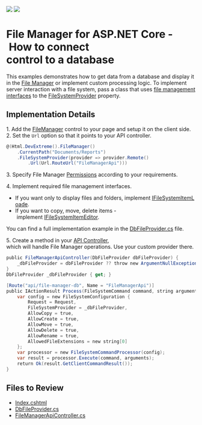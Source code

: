 <!-- default badges list -->
[![](https://img.shields.io/badge/Open_in_DevExpress_Support_Center-FF7200?style=flat-square&logo=DevExpress&logoColor=white)](https://supportcenter.devexpress.com/ticket/details/T828689)
[![](https://img.shields.io/badge/📖_How_to_use_DevExpress_Examples-e9f6fc?style=flat-square)](https://docs.devexpress.com/GeneralInformation/403183)
<!-- default badges end -->
# File Manager for ASP.NET Core - How to connect control to a database

This examples demonstrates how to get data from a database and display it in the [File Manager](https://docs.devexpress.com/AspNetCore/401320/devextreme-based-controls/controls/file-manager) or implement custom processing logic. To implement server interaction with a file system, pass a class that uses [file management interfaces](https://docs.devexpress.com/AspNetCore/401686/devextreme-based-controls/concepts/file-management#file-system-provider) to the [FileSystemProvider](https://docs.devexpress.com/AspNetCore/DevExtreme.AspNet.Mvc.FileManagement.FileSystemConfiguration.FileSystemProvider) property.

## Implementation Details

1. Add the [FileManager](https://docs.devexpress.com/AspNetCore/401320/devextreme-based-controls/controls/file-manager) control to your page and setup it on the client side.
2. Set the `Url` option so that it points to your API controller.

```cs 
@(Html.DevExtreme().FileManager()
    .CurrentPath("Documents/Reports")
    .FileSystemProvider(provider => provider.Remote()
        .Url(Url.RouteUrl("FileManagerApi")))

```

3. Specify File Manager [Permissions](https://docs.devexpress.com/AspNetCore/DevExtreme.AspNet.Mvc.Builders.FileManagerBuilder.Permissions(System.Action-DevExtreme.AspNet.Mvc.Builders.FileManagerPermissionsBuilder-)?p=netframework) according to your requirements.

4. Implement required file management interfaces.
* If you want only to display files and folders, implement [IFileSystemItemLoade](https://docs.devexpress.com/AspNetCore/DevExtreme.AspNet.Mvc.FileManagement.IFileSystemItemLoader). 
* If you want to copy, move, delete items - implement [IFileSystemItemEditor](https://docs.devexpress.com/AspNetCore/DevExtreme.AspNet.Mvc.FileManagement.IFileSystemItemEditor).

You can find a full implementation example in the [DbFileProvider.cs](CS/FileManagerDB/Models/DbFileProvider.cs) file.

5. Create a method in your [API Controller](CS/FileManagerDB/Controllers/FileManagerApiController.cs), which will handle File Manager operations. Use your custom provider there.

```cs
public FileManagerApiController(DbFileProvider dbFileProvider) {
    _dbFileProvider = dbFileProvider ?? throw new ArgumentNullException(nameof(dbFileProvider));
}
DbFileProvider _dbFileProvider { get; }

[Route("api/file-manager-db", Name = "FileManagerApi")]
public IActionResult Process(FileSystemCommand command, string arguments) {
    var config = new FileSystemConfiguration {
        Request = Request,
        FileSystemProvider = _dbFileProvider,
        AllowCopy = true,
        AllowCreate = true,
        AllowMove = true,
        AllowDelete = true,
        AllowRename = true,
        AllowedFileExtensions = new string[0]
    };
    var processor = new FileSystemCommandProcessor(config);
    var result = processor.Execute(command, arguments);
    return Ok(result.GetClientCommandResult());
}
```

## Files to Review

* [Index.cshtml](./CS/FileManagerDB/Views/Home/Index.cshtml)
* [DbFileProvider.cs](./CS/FileManagerDB/Models/DbFileProvider.cs)
* [FileManagerApiController.cs](./CS/FileManagerDB/Controllers/FileManagerApiController.cs)
